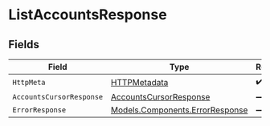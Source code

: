 # ListAccountsResponse


## Fields

| Field                                                                       | Type                                                                        | Required                                                                    | Description                                                                 |
| --------------------------------------------------------------------------- | --------------------------------------------------------------------------- | --------------------------------------------------------------------------- | --------------------------------------------------------------------------- |
| `HttpMeta`                                                                  | [HTTPMetadata](../../Models/Components/HTTPMetadata.md)                     | :heavy_check_mark:                                                          | N/A                                                                         |
| `AccountsCursorResponse`                                                    | [AccountsCursorResponse](../../Models/Components/AccountsCursorResponse.md) | :heavy_minus_sign:                                                          | OK                                                                          |
| `ErrorResponse`                                                             | [Models.Components.ErrorResponse](../../Models/Components/ErrorResponse.md) | :heavy_minus_sign:                                                          | Not found                                                                   |